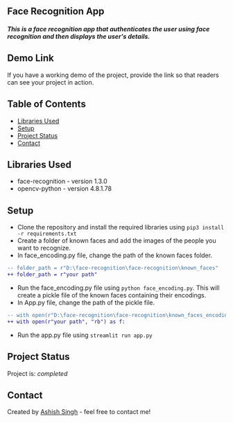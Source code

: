 ## Face Recognition App
#####  This is a face recognition app that authenticates the user using face recognition and then displays the user's details.

## Demo Link
If you have a working demo of the project, provide the link so that readers can see your project in action.

## Table of Contents

- [Libraries Used](#libraries-used)
- [Setup](#setup)
- [Project Status](#project-status)
- [Contact](#contact)

## Libraries Used

- face-recognition - version 1.3.0
- opencv-python - version 4.8.1.78

## Setup

- Clone the repository and install the required libraries using `pip3 install -r requirements.txt`
- Create a folder of known faces and add the images of the people you want to recognize.
- In face_encoding.py file, change the path of the known faces folder.
```diff
-- folder_path = r"D:\face-recognition\face-recognition\known_faces"
++ folder_path = r"your path"
```
- Run the face_encoding.py file using `python face_encoding.py`. This will create a pickle file of the known faces containing their encodings.
- In App.py file, change the path of the pickle file.
```diff
-- with open(r"D:\face-recognition\face-recognition\known_faces_encodings.pkl", "rb") as f:
++ with open(r"your path", "rb") as f:
```
- Run the app.py file using `streamlit run app.py`

## Project Status 

Project is: _completed_

## Contact

Created by [Ashish Singh](https://www.linkedin.com/in/45h15h/) - feel free to contact me!
